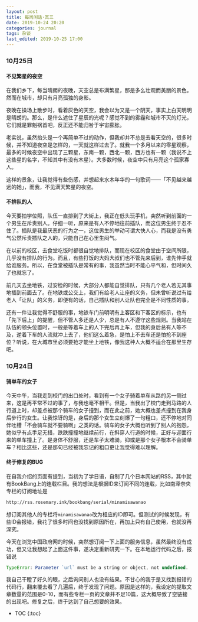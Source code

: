 ```yaml
---
layout: post
title: 每周闲话·其三
date: 2019-10-24 20:20
categories: journal
tags: 杂谈
last_edited: 2019-10-25 17:00
---
```


### 10月25日

#### 不见繁星的夜空

在我们乡下，每当晴朗的夜晚，天空总是布满繁星，那是多么壮观而美丽的景色。然而在城市，却只有月亮孤独的身影。

夜晚在操场上散步时，看着灰色的天空，我会以为又是一个阴天，事实上白天明明是晴朗的。那么，是什么遮住了星辰的光呢？感觉不到的雾霾和城市不灭的灯光，它们就是罪魁祸首吧，反正还不能归咎于宇宙膨胀。

老实说，虽然抬头是一个再简单不过的动作，但我却并不总是去看天空的，很多时候，并不知道夜空是怎样的，一天就这样过去了。就我一个多月以来的零星观察，最多的时候夜空中出现了三颗星，东南一颗，西北一颗，西方也有一颗（我说不上这些星的名字，不知其中有没有木星）。大多数时候，夜空中只有月亮这个孤家寡人。

这样的景象，让我觉得有些伤感，并想起来水木年华的一句歌词——「不见越来越远的她」，而我，不见满天繁星的夜空。

#### 不排队的人

今天要拍学位照，队伍一直排到了大街上，我正在低头玩手机，突然听到前面的一个男生在斥责别人。仔细一听，原来是有人不停地往前插队，而这位男生终于忍不住了。插队是我最厌恶的行为之一，这位男生的举动可谓大快人心，而我是没有勇气公然斥责插队之人的，只能自己在心里生闷气。

在以前的校区，去食堂吃饭时都很自觉地排队，而现在校区的食堂由于空间所限，几乎没有排队的行为。而且，有些打饭的大妈大叔们也不管先来后到，谁先伸手就给谁服务。所以，在食堂被插队是常有的事，我虽然当时不能心平气和，但时间久了也就忘了。

前几天去坐地铁，过安检的时候，大部分人都能自觉排队，只有几个老人若无其事地插到前面去了。在地铁或公交上，我们有给老人让座的义务，但未曾听说过有给老人「让队」的义务，即便有的话，自己插队和别人让队也完全是不同性质的事。

还有一件让我觉得不舒服的事，地铁车门前明明有上客区和下客区的标示，也有「先下后上」的提醒，但不管人多还是人少，总是有人不遵守这些规则。当我站在队伍的领头位置时，一般是等着车上的人下完后再上车，但我的身后总有人等不及，逆着下车的人流就冲上去了，他们这么着急，是怕上不去车还是怕抢不到座位？听说，在大城市里必须要抢才能坐上地铁，像我这种人大概不适合在那里生存吧。

### 10月24日

#### 骑单车的女子

今天中午，当我走到校门的出口处时，看到有一个女子骑着单车从路的另一侧过来，这是再平常不过的事了，与我也毫不相干。但是，当我出了校门走到马路的人行道上时，却差点被那个骑车的女子撞到，而在此之前，她大概也差点撞到在我身后步行的女生。让我惊讶的是，身后的那个女生立刻爆了一句粗口，还不停地对同伴吐槽「不会骑车就不要骑啊」之类的话。骑车的女子大概也听到了别人的抱怨，她似乎有点手足无措，跌跌撞撞地继续前行，在斜穿人行道的时候，正好与迎面行来的单车撞上了。是身体不舒服，还是车子太难骑，抑或是那个女子根本不会骑单车？相比这些，还是那句已经被我忘记的粗口更让我觉得难以理解。

#### 终于修复的BUG

在自我介绍的页面有提到，当初为了学日语，自制了几个日本网站的RSS，其中就有BookBang上的连载栏目。我的想法是根据ID来订阅不同的连载，比如南泽奈央专栏的订阅地址是
```html
http://rss.rosemary.ink/bookbang/serial/minamisawanao
```
想订阅其他人的专栏将`minamisawanao`改为相应的ID即可。但测试的时候发现，有些ID会报错，我花了很多时间也没找到原因所在，再加上只有自己使用，也就没再深究。

今天在浏览中国政府网的时候，突然想订阅一下上面的服务信息，虽然最终没有成功，但又让我想起了上面这件事，遂决定重新研究一下。在本地运行代码之后，报错说
```js
TypeError: Parameter `url` must be a string or object, not undefined.
```
我自己干瞪了好久的眼，之后询问别人也没有结果。不甘心的我于是又找到报错的代码行，翻来覆去看了几遍后，终于发现了问题。原因是这样的，我设定的提取文章数量的范围是0-10，而有些专栏一页的文章并不足10篇，这大概导致了空链接的出现吧。修复之后，终于达到了自己想要的效果。


* TOC
{:toc}